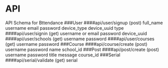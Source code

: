 API
=================
API Schema for Bttendance
###User
####api/user/signup (post)
    full_name
    username
    email
    password
    device_type
    device_uuid
    type
####api/user/signin (get)
    username or email
    password
    device_uuid
####api/user/schools (get)
    username
    password
####api/user/courses (get)
    username
    password
###Course
####api/course/create (post)
    username
    password
    name
    school_id
###Post
####api/post/create (post)
    username
    password
    title
    message
    course_id
###Serial
####api/serial/validate (get)
    serial
